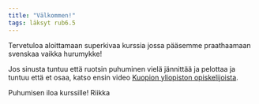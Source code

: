 ```yaml
---
title: "Välkommen!"
tags: läksyt rub6.5
---
```


Tervetuloa aloittamaan superkivaa kurssia jossa pääsemme praathaamaan svenskaa vaikka hurumykke!

Jos sinusta tuntuu että ruotsin puhuminen vielä
jännittää ja pelottaa ja tuntuu että et osaa, katso ensin video [Kuopion yliopiston opiskelijoista](http://www.savonsanomat.fi/kotimaa/Testasimme-miten-hyvin-yliopisto-opiskelijat-osaavat-ruotsia-katso-video/749313).

Puhumisen iloa kurssille!
Riikka